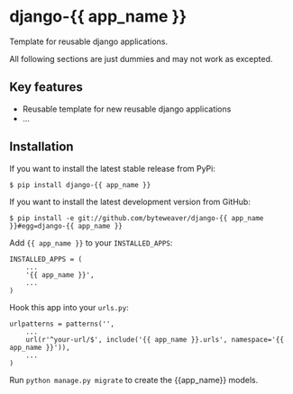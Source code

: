 # django-{{ app_name }}

Template for reusable django applications.

All following sections are just dummies and may not work as excepted.

## Key features

* Reusable template for new reusable django applications
* ...

## Installation

If you want to install the latest stable release from PyPi:

    $ pip install django-{{ app_name }}

If you want to install the latest development version from GitHub:

    $ pip install -e git://github.com/byteweaver/django-{{ app_name }}#egg=django-{{ app_name }}

Add `{{ app_name }}` to your `INSTALLED_APPS`:

    INSTALLED_APPS = (
        ...
        '{{ app_name }}',
        ...
    )

Hook this app into your ``urls.py``:

    urlpatterns = patterns('',
        ...
        url(r'^your-url/$', include('{{ app_name }}.urls', namespace='{{ app_name }}')),
        ...
    )

Run `python manage.py migrate` to create the {{app_name}} models.
